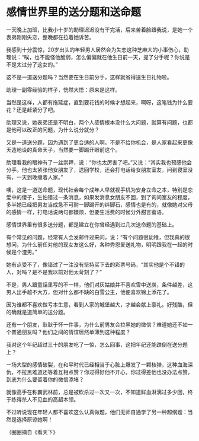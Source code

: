 # 感情世界里的送分题和送命题

一天晚上加班，比我小十岁的助理迟迟没有干完活，后来苦着脸跟我说，是她一个表弟刚刚失恋，整晚都在拉着她诉苦。 

我感到十分震惊，20岁出头的年轻男人居然会为失恋这种芝麻大的小事伤心，助理说：“唉，也不能怪他脆弱，怎么偏偏就在他生日前一天，提了分手呢？你说是不是太过分了这女的。” 

这不是一道送分题吗？当然要在生日前分手，这样就省得送生日礼物啦。 

助理一副零经验的样子，恍然大悟：原来是这样。 

当然是这样，人都有拖延症，直到要花钱的时候才想起来，啊呀，这笔钱为什么要花？还是赶紧分了吧。 

助理又说，她表弟还是不明白，两个人感情根本没什么大问题，就算有问题，也都是他可以改正的问题，为什么说分就分？ 

又是一道送分题，因为遇到了更合适的人啊。不是不给你机会，是人家看起来更像天造地设的真命天子，当然要一脚踢开眼前这个。 

助理看我的眼神有了一丝崇拜，说：“你也太厉害了吧。”又说：“其实我也预感他会分手。他也太紧张他女朋友了，送回学校，还会打电话给女朋友室友，问到寝室没有，一天到晚缠着人家。” 

噢，这是一道送命题，现代社会每个成年人早就视手机为安身立命之本，特别是恋爱中的傻子，生怕错过一条消息，如果发消息女朋友不回，到了询问室友的程度，多半她已经把男友当成急不可耐一脚踢开的绊脚石，感情也是有的，就像她对父母的感情一样，打电话说两句都嫌烦，但要生活费的时候分外甜言蜜语。 

感情世界里有很多送分题，都是建立在你曾经遇到过几次送命题的基础上。 

有个常见的问题，经常有人会发邮件过来问，说：“有个问题很幼稚，但我真的很想问，为什么前任对他的现女友这么好，各种秀恩爱送礼物，明明跟我在一起的时候是个渣男。” 

她有点受不了，像错过了一注没有坚持买下去的彩票号码，“其实他是个不错的人，对吗？是不是我以前对他太苛刻了？” 

不是，男人跟童話里写的不一样，他们对灰姑娘并不喜欢雪中送炭，条件越差，这男人出手越不大方，但对什么都不缺的白雪公主，他便喜欢锦上添花了。 

因为谁都不喜欢做亏本生意，看到人家的城堡越大，才越会献上豪礼。好残酷，但的确就是道简单的送分题。 

还有一个朋友，耿耿于怀一件事，为什么前男友会拉黑她的微信？难道她还不如一个普通朋友吗？他们之间的情谊居然单薄到这种程度？ 

我对这个年纪超过三十的朋友吃了一惊，怎么回事，这把年纪还能跌倒在送分题上？ 

一场大型的感情破裂，在和平时代已经相当于心脏上爆发了一颗核弹，这种血海深仇，不拉黑难道还等着互相点赞？你过得好他不开心，你过得差他也没办法点赞，到底为什么要留着你的微信添堵？ 

就像高手在称霸武林前，总是被砍杀过一次又一次，不知道鲜血淋漓过多少回，终于练得杀人不见血的高超本领。 

不过听说现在年轻人都不喜欢这么认真做题，他们无师自通学了另一种超纲题：当然是选择原谅她啊！ 

（圈圈摘自《看天下》